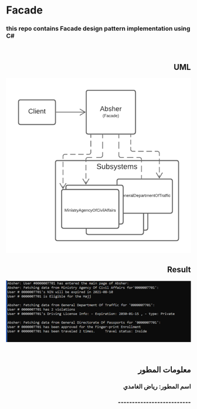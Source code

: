 # Facade
### this repo contains Facade design pattern implementation using C#


<br/> 
<div dir="rtl" >
  
## UML
  
![UMK](https://github.com/1Riyad/Facade/blob/main/DP_Facede/ERdiagram.png)  
  
## Result
![Demo](https://github.com/1Riyad/Facade/blob/main/DP_Facede/result.png)  
  
  
<br/>
  
##  معلومات المطور
###  اسم المطور:  رياض الغامدي
### --------------------------

</div>
